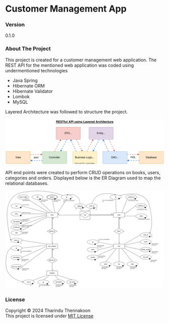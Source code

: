 # Customer Management App

### Version

0.1.0

### About The Project

This project is created for a customer management web application.
The REST API for the mentioned web application was coded using undermentioned technologies

- Java Spring
- Hibernate ORM
- Hibernate Validator
- Lombok
- MySQL
  <br>

Layered Architecture was followed to structure the project.

<img width="800" src="https://github.com/tharindu152/bookstore-backend/blob/master/src/main/resources/img/LayeredArchitechture.drawio.svg">

API end points were created to perform CRUD operations on books, users, categories and orders. Displayed below is the ER Diagram used to map the relational databases.

<img width="800" src="https://github.com/tharindu152/bookstore-backend/blob/master/src/main/resources/img/bookstore_erd.drawio.png">

### License

Copyright ©️ 2024 Tharindu Thennakoon <br>
This project is licensed under [MIT License](License.txt)
